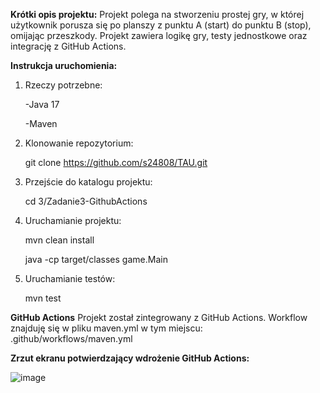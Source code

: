 **Krótki opis projektu:**
Projekt polega na stworzeniu prostej gry, w której użytkownik porusza się po planszy z punktu A (start) do punktu B (stop), omijając przeszkody.
Projekt zawiera logikę gry, testy jednostkowe oraz integrację z GitHub Actions.

**Instrukcja uruchomienia:**
1. Rzeczy potrzebne:

   -Java 17

   -Maven
   
3. Klonowanie repozytorium:

   git clone https://github.com/s24808/TAU.git
   
4. Przejście do katalogu projektu:

   cd 3/Zadanie3-GithubActions
   
5. Uruchamianie projektu:

   mvn clean install
   
   java -cp target/classes game.Main
   
6. Uruchamianie testów:
   
   mvn test

**GitHub Actions**
Projekt został zintegrowany z GitHub Actions.
Workflow znajduję się w pliku maven.yml w tym miejscu: .github/workflows/maven.yml

**Zrzut ekranu potwierdzający wdrożenie GitHub Actions:**

![image](https://github.com/user-attachments/assets/69720ab2-d2df-4deb-9443-e51800f989ac)


